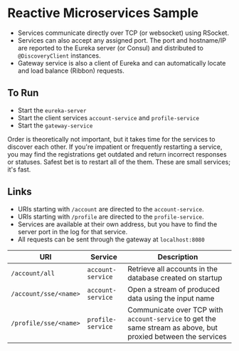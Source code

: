 # Reactive Microservices Sample

- Services communicate directly over TCP (or websocket) using RSocket.  
- Services can also accept any assigned port.  The port and hostname/IP are reported to the Eureka server (or Consul) and distributed to ``@DiscoveryClient`` instances.  
- Gateway service is also a client of Eureka and can automatically locate and load balance (Ribbon) requests.

## To Run
- Start the ``eureka-server``
- Start the client services ``account-service`` and ``profile-service``
- Start the ``gateway-service``

Order is theoretically not important, but it takes time for the services to discover each other.  If you're impatient or frequently restarting a service, you may find the registrations get outdated and return incorrect responses or statuses.  Safest bet is to restart all of the them.  These are small services; it's fast. 

## Links
- URIs starting with ``/account`` are directed to the ``account-service``.
- URIs starting with ``/profile`` are directed to the ``profile-service``.
- Services are available at their own address, but you have to find the server port in the log for that service.
- All requests can be sent through the gateway at ``localhost:8080``


| URI | Service | Description |
| --- | --- | --- |
| ``/account/all`` | ``account-service`` | Retrieve all accounts in the database created on startup |
| ``/account/sse/<name>`` | ``account-service`` | Open a stream of produced data using the input name |
| ``/profile/sse/<name>`` | ``profile-service`` | Communicate over TCP with ``account-service`` to get the same stream as above, but proxied between the services |
